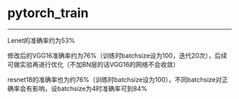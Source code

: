 # pytorch_train

--- 
Lenet的准确率约为53%     

修改后的VGG16准确率约为76%（训练时batchsize设为100，迭代20次），后续可做实验再进行优化（不加BN层的话VGG16的网络不会收敛）  

resnet18的准确率也为约76%（训练时batchsize设为100），不同batchsize对正确率会有影响，设batchsize为4时准确率可到84% 

